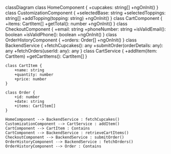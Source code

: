 classDiagram
    class HomeComponent {
        +cupcakes: string[]
        +ngOnInit()
    }
    class CustomizationComponent {
        +selectedBase: string
        +selectedToppings: string[]
        +addTopping(topping: string)
        +ngOnInit()
    }
    class CartComponent {
        +items: CartItem[]
        +getTotal(): number
        +ngOnInit()
    }
    class CheckoutComponent {
        +email: string
        +phoneNumber: string
        +isValidEmail(): boolean
        +isValidPhone(): boolean
        +ngOnInit()
    }
    class OrderHistoryComponent {
        +orders: Order[]
        +ngOnInit()
    }
    class BackendService {
        +fetchCupcakes(): any
        +submitOrder(orderDetails: any): any
        +fetchOrders(userId: any): any
    }
    class CartService {
        +addItem(item: CartItem)
        +getCartItems(): CartItem[]
    }

    class CartItem {
        +name: string
        +quantity: number
        +price: number
    }

    class Order {
        +id: number
        +date: string
        +items: CartItem[]
    }

    HomeComponent --> BackendService : fetchCupcakes()
    CustomizationComponent --> CartService : addItem()
    CartComponent --> CartItem : Contains
    CartComponent --> BackendService : retrieveCartItems()
    CheckoutComponent --> BackendService : submitOrder()
    OrderHistoryComponent --> BackendService : fetchOrders()
    OrderHistoryComponent --> Order : Contains
